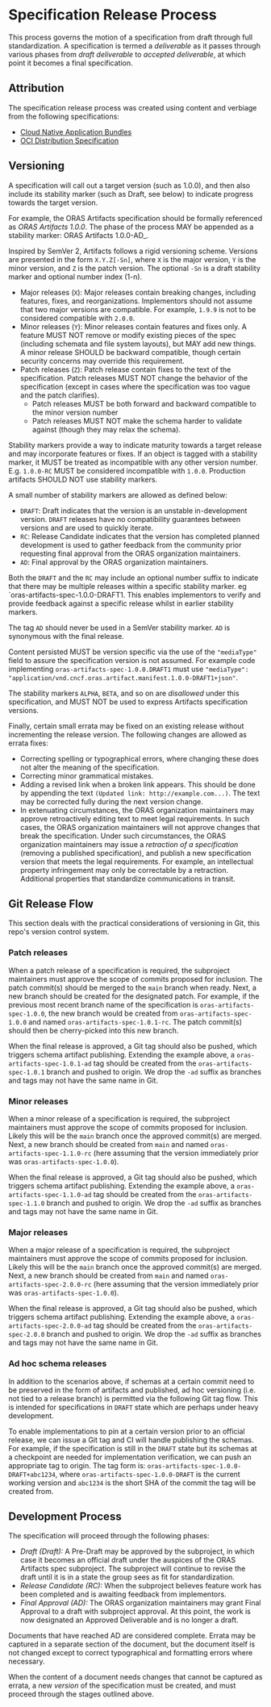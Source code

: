 # Specification Release Process

This process governs the motion of a specification from draft through full standardization. A specification is termed a _deliverable_ as it passes through various phases from _draft deliverable_ to _accepted deliverable_, at which point it becomes a final specification.

## Attribution

The specification release process was created using content and verbiage from the following specifications:

   * [Cloud Native Application Bundles](https://github.com/cnabio/cnab-spec/blob/main/901-process.md)
   * [OCI Distribution Specification](https://github.com/opencontainers/distribution-spec/blob/main/RELEASES.md)


## Versioning

A specification will call out a target version (such as 1.0.0), and then also include its stability marker (such as Draft, see below) to indicate progress towards the target version.

For example, the ORAS Artifacts specification should be formally referenced as _ORAS Artifacts 1.0.0_. The phase of the process MAY be appended as a stability marker: ORAS Artifacts 1.0.0-AD_.

Inspired by SemVer 2, Artifacts follows a rigid versioning scheme. Versions are presented in the form `X.Y.Z[-Sn]`, where `X` is the major version, `Y` is the minor version, and `Z` is the patch version. The optional `-Sn` is a draft stability marker and optional number index (1-n).

- Major releases (`X`): Major releases contain breaking changes, including features, fixes, and reorganizations. Implementors should not assume that two major versions are compatible. For example, `1.9.9` is not to be considered compatible with `2.0.0`.
- Minor releases (`Y`): Minor releases contain features and fixes only. A feature MUST NOT remove or modify existing pieces of the spec (including schemata and file system layouts), but MAY add new things. A minor release SHOULD be backward compatible, though certain security concerns may override this requirement.
- Patch releases (`Z`): Patch release contain fixes to the text of the specification. Patch releases MUST NOT change the behavior of the specification (except in cases where the specification was too vague and the patch clarifies).
    - Patch releases MUST be both forward and backward compatible to the minor version number
    - Patch releases MUST NOT make the schema harder to validate against (though they may relax the schema).

Stability markers provide a way to indicate maturity towards a target release and may incorporate features or fixes. If an object is tagged with a stability marker, it MUST be treated as incompatible with any other version number. E.g. `1.0.0-RC` MUST be considered incompatible with `1.0.0`. Production artifacts SHOULD NOT use stability markers.

A small number of stability markers are allowed as defined below:

- `DRAFT`: Draft indicates that the version is an unstable in-development version. `DRAFT` releases have no compatibility guarantees between versions and are used to quickly iterate.
- `RC`: Release Candidate indicates that the version has completed planned development is used to gather feedback from the community prior requesting final approval from the ORAS organization maintainers.
- `AD`: Final approval by the ORAS organization maintainers.

Both the `DRAFT` and the `RC` may include an optional number suffix to indicate that there may be multiple releases within a specific stability marker. eg `oras-artifacts-spec-1.0.0-DRAFT1. This enables implementors to verify and provide feedback against a specific release whilst in earlier stability markers.

The tag `AD` should never be used in a SemVer stability marker. `AD` is synonymous with the final release.

Content persisted MUST be version specific via the use of the `"mediaType"` field to assure the specification version is not assumed. For example code implementing `oras-artifacts-spec-1.0.0.DRAFT1` must use `"mediaType": "application/vnd.cncf.oras.artifact.manifest.1.0.0-DRAFT1+json"`.

The stability markers `ALPHA`, `BETA`, and so on are _disallowed_ under this specification, and MUST NOT be used to express Artifacts specification versions.

Finally, certain small errata may be fixed on an existing release without incrementing the release version. The following changes are allowed as errata fixes:

- Correcting spelling or typographical errors, where changing these does not alter the meaning of the specification.
- Correcting minor grammatical mistakes.
- Adding a revised link when a broken link appears. This should be done by appending the text `(Updated link: http://example.com...)`. The text may be corrected fully during the next version change.
- In extenuating circumstances, the ORAS organization maintainers may approve retroactively editing text to meet legal requirements. In such cases, the ORAS organization maintainers will not approve changes that break the specification. Under such circumstances, the ORAS organization maintainers may issue a _retraction of a specification_ (removing a published specification), and publish a new specification version that meets the legal requirements. For example, an intellectual property infringement may only be correctable by a retraction.
Additional properties that standardize communications in transit. 

## Git Release Flow

This section deals with the practical considerations of versioning in Git, this repo's version control system.

### Patch releases

When a patch release of a specification is required, the subproject maintainers must approve the scope of commits proposed for inclusion. The patch commit(s) should be merged to the `main` branch when ready. Next, a new branch should be created for the designated patch. For example, if the previous most recent branch name of the specification is `oras-artifacts-spec-1.0.0`, the new branch would be created from `oras-artifacts-spec-1.0.0` and named `oras-artifacts-spec-1.0.1-rc`. The patch commit(s) should then be cherry-picked into this new branch.

When the final release is approved, a Git tag should also be pushed, which triggers schema artifact publishing. Extending the example above, a `oras-artifacts-spec-1.0.1-ad` tag should be created from the `oras-artifacts-spec-1.0.1` branch and pushed to origin. We drop the `-ad` suffix as branches and tags may not have the same name in Git.

### Minor releases

When a minor release of a specification is required, the subproject maintainers must approve the scope of commits proposed for inclusion. Likely this will be the `main` branch once the approved commit(s) are merged. Next, a new branch should be created from `main` and named `oras-artifacts-spec-1.1.0-rc` (here assuming that the version immediately prior was `oras-artifacts-spec-1.0.0`).

When the final release is approved, a Git tag should also be pushed, which triggers schema artifact publishing. Extending the example above, a `oras-artifacts-spec-1.1.0-ad` tag should be created from the `oras-artifacts-spec-1.1.0` branch and pushed to origin. We drop the `-ad` suffix as branches and tags may not have the same name in Git.

### Major releases

When a major release of a specification is required, the subproject maintainers must approve the scope of commits proposed for inclusion. Likely this will be the `main` branch once the approved commit(s) are merged. Next, a new branch should be created from `main` and named `oras-artifacts-spec-2.0.0-rc` (here assuming that the version immediately prior was `oras-artifacts-spec-1.0.0`).

When the final release is approved, a Git tag should also be pushed, which triggers schema artifact publishing. Extending the example above, a `oras-artifacts-spec-2.0.0-ad` tag should be created from the `oras-artifacts-spec-2.0.0` branch and pushed to origin. We drop the `-ad` suffix as branches and tags may not have the same name in Git.

### Ad hoc schema releases

In addition to the scenarios above, if schemas at a certain commit need to be preserved in the form of artifacts and published, ad hoc versioning (i.e. not tied to a release branch) is permitted via the following Git tag flow. This is intended for specifications in `DRAFT` state which are perhaps under heavy development.

To enable implementations to pin at a certain version prior to an official release, we can issue a Git tag and CI will handle publishing the schemas. For example, if the specification is still in the `DRAFT` state but its schemas at a checkpoint are needed for implementation verification, we can push an appropriate tag to origin. The tag form is: `oras-artifacts-spec-1.0.0-DRAFT+abc1234`, where `oras-artifacts-spec-1.0.0-DRAFT` is the current working version and `abc1234` is the short SHA of the commit the tag will be created from.

## Development Process

The specification will proceed through the following phases:

- *Draft (Draft):* A Pre-Draft may be approved by the subproject, in which case it becomes an official draft under the auspices of the ORAS Artifacts spec subproject. The subproject will continue to revise the draft until it is in a state the group sees as fit for standardization.
- *Release Candidate (RC):* When the subproject believes feature work has been completed and is awaiting feedback from implementors. 
- *Final Approval (AD):* The ORAS organization maintainers may grant Final Approval to a draft with subproject approval. At this point, the work is now designated an Approved Deliverable and is no longer a draft.

Documents that have reached AD are considered complete. Errata may be captured in a separate section of the document, but the document itself is not changed except to correct typographical and formatting errors where necessary.

When the content of a document needs changes that cannot be captured as errata, a new _version_ of the specification must be created, and must proceed through the stages outlined above.

